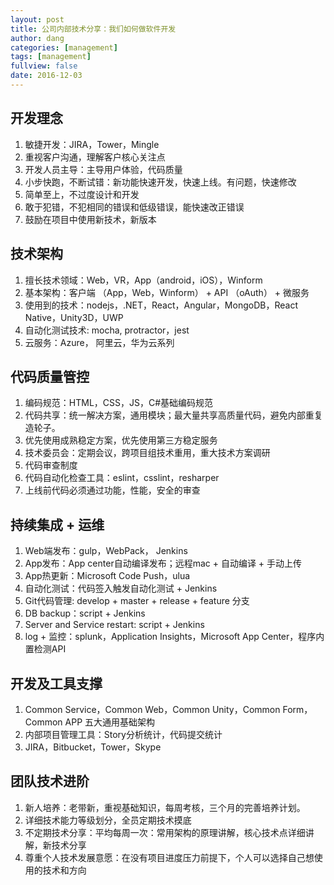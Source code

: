 ```yaml
---
layout: post
title: 公司内部技术分享：我们如何做软件开发
author: dang
categories: [management]
tags: [management]
fullview: false
date: 2016-12-03
---
```


## 开发理念
1. 敏捷开发：JIRA，Tower，Mingle
2. 重视客户沟通，理解客户核心关注点
3. 开发人员主导：主导用户体验，代码质量
4. 小步快跑，不断试错：新功能快速开发，快速上线。有问题，快速修改
5. 简单至上，不过度设计和开发
6. 敢于犯错，不犯相同的错误和低级错误，能快速改正错误
7. 鼓励在项目中使用新技术，新版本

<!-- more -->

## 技术架构
1. 擅长技术领域：Web，VR，App（android，iOS），Winform
2. 基本架构：客户端 （App，Web，Winform） + API （oAuth） + 微服务
3. 使用到的技术：nodejs，.NET，React，Angular，MongoDB，React Native，Unity3D，UWP
4. 自动化测试技术: mocha, protractor，jest
5. 云服务：Azure， 阿里云，华为云系列

## 代码质量管控
1. 编码规范：HTML，CSS，JS，C#基础编码规范
2. 代码共享：统一解决方案，通用模块；最大量共享高质量代码，避免内部重复造轮子。
3. 优先使用成熟稳定方案，优先使用第三方稳定服务
4. 技术委员会：定期会议，跨项目组技术重用，重大技术方案调研
5. 代码审查制度
6. 代码自动化检查工具：eslint，csslint，resharper
7. 上线前代码必须通过功能，性能，安全的审查

## 持续集成 + 运维
1. Web端发布：gulp，WebPack， Jenkins
2. App发布：App center自动编译发布；远程mac + 自动编译 + 手动上传
3. App热更新：Microsoft Code Push，ulua
4. 自动化测试：代码签入触发自动化测试 + Jenkins
5. Git代码管理: develop + master + release + feature 分支
6. DB backup：script + Jenkins
7. Server and Service restart: script + Jenkins
8. log + 监控：splunk，Application Insights，Microsoft App Center，程序内置检测API

## 开发及工具支撑
1. Common Service，Common Web，Common Unity，Common Form，Common APP 五大通用基础架构
2. 内部项目管理工具：Story分析统计，代码提交统计
3. JIRA，Bitbucket，Tower，Skype

## 团队技术进阶
1. 新人培养：老带新，重视基础知识，每周考核，三个月的完善培养计划。
2. 详细技术能力等级划分，全员定期技术摸底
3. 不定期技术分享：平均每周一次：常用架构的原理讲解，核心技术点详细讲解，新技术分享
4. 尊重个人技术发展意愿：在没有项目进度压力前提下，个人可以选择自己想使用的技术和方向